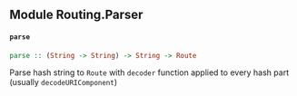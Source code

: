 ## Module Routing.Parser

#### `parse`

``` purescript
parse :: (String -> String) -> String -> Route
```

Parse hash string to `Route` with `decoder` function
applied to every hash part (usually `decodeURIComponent`)


